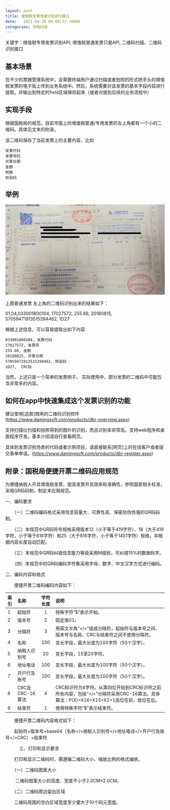 ```yaml
---
layout: post
title: 增值税发票快速识别API接口
date:   2021-04-20 09:09:32 +0000
categories: 文档扫描
---
```


关键字：增值税专用发票识别API; 增值税普通发票只是API, 二维码扫描，二维码识别接口

## 基本场景
在不少的票据管理系统中，会需要终端用户通过扫描或者拍照的形式把手头的增值税发票的电子版上传到业务系统中。然后，系统需要对该发票的基本字段内容进行提取，并输出到特定的field区域保存起来（或者对接到后续的业务流程中）

## 实现手段
根据国税局的规范，目前市面上的增值税普通/专用发票的左上角都有一个小的二维码。具体见文末的附录。

该二维码保存了当前发票上的主要内容，比如
```
发票代码
发票号码
开票日期
金额
税额
校验码
```

## 举例

![发票](/album/2021/Fast-identification-of-VAT-invoices-API/invoice.jpg)

上图普通发票 左上角的二维码识别出来的结果如下：

01,04,033001800104, 17027572, 255.66, 20180815, 57059471913515394462, 1D27

根据上述信息，可以容易提取出如下内容

```
033001800104, 发票代码
17027572, 发票号
255.66, 金额
20180815, 开票日期
57059471913515394462, 校验码
1D27,  CRC码
```
当然，上述只是一个简单的发票例子。 实际使用中，部分发票的二维码中可能包含非常多的内容。

## 如何在app中快速集成这个发票识别的功能

建议使用[这款]商用的二维码识别控件 (https://www.damingsoft.com/products/dbr-overview.aspx)

支持扫描仪扫描和拍照得到的图片的识别，而且识别率非常高。支持web程序和桌面程序开发。基本介绍请自行查看网页。

具体到发票识别场景的代码或者示例项目，请直接联系[网页]上的在线客户或者提交表单申请。(https://www.damingsoft.com/products/dbr-register.aspx)

## 附录：国税局便捷开票二维码应用规范
为便捷纳税人开具增值税发票，提高发票开具效率和准确性，参照国家相关标准，采用QR码码制，制定本应用规范。

一、编码要求

　　（一）二维码编码格式采用信息容量大、可靠性高、保密防伪性强的QR码码制。

　　（二）本规范中QR码符号规格采用版本12（小于等于419字符）、18（大于419字符，小于等于816字符）和25（大于816字符，小于等于1451字符）规格，并根据内容长度自动匹配。

　　（三）本规范中QR码纠错信息能力等级采用M级别，可纠错15%的数据码字。

　　（四）本规范中的QR码编码字符集采用字母、数字、中文汉字方式进行编码。

二、编码内容和格式

　　便捷开票二维码编码内容如下：
  
  |索引|名称|字符长度|说明|
  |:---|:---|:----:|:---|
  | 1  |起始符|  1     |特殊字符“$”表示开始。    |
  | 2  |版本号|    2   |固定值01。    |
  | 3  |分隔符|    3   |用英文半角“</>”组成分隔符，起始符与版本号之间、版本号与名称、CRC与结束符之间不使用分隔符。    |
  | 4  |名称|  100     |变长字段，最大长度为100字符（50个汉字）。    |
  | 5  |纳税人识别号| 20      |变长字段，15至20字符。    |
  | 6  |地址电话|    100   |变长字段，最大长度为100字符（50个汉字）。    |
  | 7  |开户行及账号|    100   |变长字段，最大长度为100字符（50个汉字）。    |
  | 8  |CRC及CRC-16算法|  4     |CRC标识符为4字符。从第四位开始到CRC标识符之前所有内容，包括“</>”分隔符采用CRC-16算法。具体算法：P(X)=X16+X15+X2+1高位在前，低位在后。    |
  | 9  |结束符|1|使用特殊字符“$”表示结束符。    |
  
  　　便捷开票二维码内容格式如下：

　　起始符+版本号+base64（名称</>纳税人识别号</>地址电话</>开户行及账号</>CRC）+结束符

　　    三、打印和显示要求

　　打印和显示二维码时，需遵循二维码大小、缩放比例的格式编排。

　　（一）二维码图案大小

　　 二维码图案大小的高度、宽度不小于2.0CM×2.0CM。

　　（二）二维码周边留白区域

　　二维码周围的空白区域宽度至少要大于10个码元宽度。
